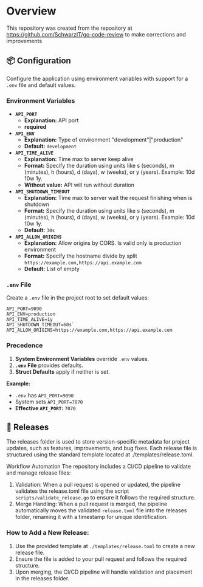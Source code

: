 # Overview

This repository was created from the repository at https://github.com/SchwarzIT/go-code-review to make corrections and improvements

## 📦 Configuration

Configure the application using environment variables with support for a `.env` file and default values.

### Environment Variables

- **`API_PORT`**
  - **Explanation:** API port
  - **required**
- **`API_ENV`**
  - **Explanation:** Type of environment "development"|"production"
  - **Default:** `development`
- **`API_TIME_ALIVE`**
  - **Explanation:** Time max to server keep alive
  - **Format:** Specify the duration using units like s (seconds), m (minutes), h (hours), d (days), w (weeks), or y (years). Example: 10d 10w 1y.
  - **Without value:** API will run without duration
- **`API_SHUTDOWN_TIMEOUT`**
  - **Explanation:** Time max to server wait the request finishing when is shutdown
  - **Format:** Specify the duration using units like s (seconds), m (minutes), h (hours), d (days), w (weeks), or y (years). Example: 10d 10w 1y.
  - **Default:** `30s`
- **`API_ALLOW_ORIGINS`**
  - **Explanation:** Allow origins by CORS. Is valid only is production environment
  - **Format:** Specify the hostname divide by split `https://example.com,https://api.example.com`
  - **Default:** List of empty

### `.env` File

Create a `.env` file in the project root to set default values:

```dotenv
API_PORT=9090
API_ENV=production
API_TIME_ALIVE=1y
API_SHUTDOWN_TIMEOUT=60s`
API_ALLOW_ORIGINS=https://example.com,https://api.example.com
```

### Precedence

1. **System Environment Variables** override `.env` values.
2. **`.env` File** provides defaults.
3. **Struct Defaults** apply if neither is set.

**Example:**

- `.env` has `API_PORT=9090`
- System sets `API_PORT=7070`
- **Effective `API_PORT`:** `7070`

## 📄 Releases

The releases folder is used to store version-specific metadata for project updates, such as features, improvements, and bug fixes. Each release file is structured using the standard template located at ./templates/release.toml.

Workflow Automation
The repository includes a CI/CD pipeline to validate and manage release files:

1. Validation:
   When a pull request is opened or updated, the pipeline validates the release.toml file using the script `scripts/validate_release.go` to ensure it follows the required structure.
2. Merge Handling:
   When a pull request is merged, the pipeline automatically moves the validated `release.toml` file into the releases folder, renaming it with a timestamp for unique identification.

### How to Add a New Release:

1. Use the provided template at `./templates/release.toml` to create a new release file.
2. Ensure the file is added to your pull request and follows the required structure.
3. Upon merging, the CI/CD pipeline will handle validation and placement in the releases folder.
